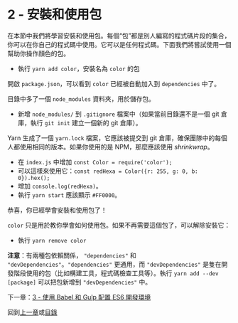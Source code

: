 # 2 - 安裝和使用包

在本節中我們將學習安裝和使用包。每個“包”都是別人編寫的程式碼片段的集合，你可以在你自己的程式碼中使用。它可以是任何程式碼。下面我們將嘗試使用一個幫助你操作顏色的包。

- 執行 `yarn add color`，安裝名為 `color` 的包

開啟 `package.json`，可以看到 `color` 已經被自動加入到 `dependencies` 中了。

目錄中多了一個 `node_modules` 資料夾，用於儲存包。

- 新增 `node_modules/` 到 `.gitignore` 檔案中（如果當前目錄還不是一個 git 倉庫，執行 `git init` 建立一個新的 git 倉庫）。

Yarn 生成了一個 `yarn.lock` 檔案，它應該被提交到 git 倉庫，確保團隊中的每個人都使用相同的版本。如果你使用的是 NPM，那麼應該使用 *shrinkwrap*。

- 在 `index.js` 中增加 `const Color = require('color');`
- 可以這樣來使用它：`const redHexa = Color({r: 255, g: 0, b: 0}).hex();`
- 增加 `console.log(redHexa)`。
- 執行 `yarn start` 應該顯示 `#FF0000`。

恭喜，你已經學會安裝和使用包了！

`color` 只是用於教你學會如何使用包。如果不再需要這個包了，可以解除安裝它：

- 執行 `yarn remove color`

**注意**：有兩種包依賴關係， `"dependencies"` 和 `"devDependencies"`。`"dependencies"` 更通用，而 `"devDependencies"` 是隻在開發階段使用的包（比如構建工具，程式碼檢查工具等）。執行 `yarn add --dev [package]` 可以把包新增到 `"devDependencies"` 中。

下一章：[3 - 使用 Babel 和 Gulp 配置 ES6 開發環境](/tutorial/3-es6-babel-gulp)

回到[上一章](/tutorial/1-node-npm-yarn-package-json)或[目錄](https://github.com/pd4d10/js-stack-from-scratch#目錄)
